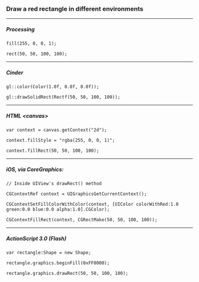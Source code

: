 ### Draw a red rectangle in different environments

----
##### Processing

`fill(255, 0, 0, 1);`

`rect(50, 50, 100, 100);`

----
##### Cinder

`gl::color(Color(1.0f, 0.0f, 0.0f));`

`gl::drawSolidRect(Rectf(50, 50, 100, 100));`

----
##### HTML \<canvas\>

`var context = canvas.getContext("2d");`

`context.fillStyle = "rgba(255, 0, 0, 1)";`

`context.fillRect(50, 50, 100, 100);`

----
##### iOS, via CoreGraphics:

`// Inside UIView's drawRect() method`

`CGContextRef context = UIGraphicsGetCurrentContext();`

`CGContextSetFillColorWithColor(context, [UIColor colorWithRed:1.0 green:0.0 blue:0.0 alpha:1.0].CGColor);`

`CGContextFillRect(context, CGRectMake(50, 50, 100, 100));`

----
##### ActionScript 3.0 (Flash)

`var rectangle:Shape = new Shape;`

`rectangle.graphics.beginFill(0xFF0000);`

`rectangle.graphics.drawRect(50, 50, 100, 100);`
